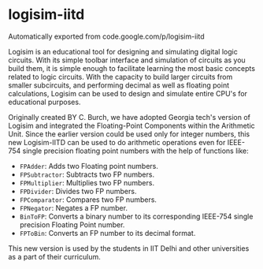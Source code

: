 # logisim-iitd
Automatically exported from code.google.com/p/logisim-iitd

Logisim is an educational tool for designing and simulating digital logic circuits. With its simple toolbar interface and simulation of circuits as you build them, it is simple enough to facilitate learning the most basic concepts related to logic circuits. With the capacity to build larger circuits from smaller subcircuits, and performing decimal as well as floating point calculations, Logisim can be used to design and simulate entire CPU's for educational purposes.

Originally created BY C. Burch, we have adopted Georgia tech's version of Logisim and integrated the Floating-Point Components within the Arithmetic Unit. Since the earlier version could be used only for integer numbers, this new Logisim-IITD can be used to do arithmetic operations even for IEEE-754 single precision floating point numbers with the help of functions like:

* `FPAdder`: Adds two Floating point numbers. 
* `FPSubtractor`: Subtracts two FP numbers. 
* `FPMultiplier`: Multiplies two FP numbers. 
* `FPDivider`: Divides two FP numbers. 
* `FPComparator`: Compares two FP numbers. 
* `FPNegator`: Negates a FP number. 
* `BinToFP`: Converts a binary number to its corresponding IEEE-754 single precision Floating Point number. 
* `FPToBin`: Converts an FP number to its decimal format.

This new version is used by the students in IIT Delhi and other universities as a part of their curriculum.
